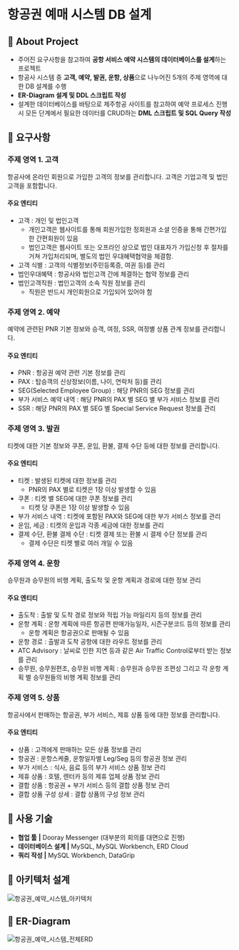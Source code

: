 # 항공권 예매 시스템 DB 설계

## 🔹 About Project

- 주어진 요구사항을 참고하여 **공항 서비스 예약 시스템의 데이터베이스를 설계**하는 프로젝트
- 항공사 시스템 중 **고객, 예약, 발권, 운항, 상품**으로 나누어진 5개의 주제 영역에 대한 DB 설계를 수행
- **ER-Diagram 설계 및 DDL 스크립트 작성**
- 설계한 데이터베이스를 바탕으로 제주항공 사이트를 참고하여 예약 프로세스 진행 시 모든 단계에서 필요한 데이터를 CRUD하는 **DML 스크립트 및 SQL Query 작성**


## 🔹 요구사항

### 주제 영역 1. 고객
항공사에 온라인 회원으로 가입한 고객의 정보를 관리합니다. 고객은 기업고객 및 법인고객을 포함합니다.
#### 주요 엔티티
- 고객 : 개인 및 법인고객
  - 개인고객은 웹사이트를 통해 회원가입한 정회원과 소셜 인증을 통해 간편가입한 간편회원이 있음
  - 법인고객은 웹사이트 또는 오프라인 상으로 법인 대표자가 가입신청 후 절차를 거쳐 가입처리되며, 별도의 법인 우대혜택협약을 체결함.
- 고객 식별 : 고객의 식별정보(주민등록증, 여권 등)를 관리
- 법인우대혜택 : 항공사와 법인고객 간에 체결하는 협약 정보를 관리
- 법인고객직원 : 법인고객의 소속 직원 정보를 관리
  - 직원은 반드시 개인회원으로 가입되어 있어야 함
 
### 주제 영역 2. 예약
예약에 관련된 PNR 기본 정보와 승객, 여정, SSR, 여정별 상품 관계 정보를 관리합니다.
#### 주요 엔티티
- PNR : 항공권 예약 관련 기본 정보를 관리
- PAX : 탑승객의 신상정보(이름, 나이, 연락처 등)를 관리
- SEG(Selected Employee Group) : 해당 PNR의 SEG 정보를 관리
- 부가 서비스 예약 내역 : 해당 PNR의 PAX 별 SEG 별 부가 서비스 정보를 관리
- SSR : 해당 PNR의 PAX 별 SEG 별 Special Service Request 정보를 관리

### 주제 영역 3. 발권
티켓에 대한 기본 정보와 쿠폰, 운임, 환불, 결제 수단 등에 대한 정보를 관리합니다.
#### 주요 엔티티
- 티켓 : 발생된 티켓에 대한 정보를 관리
  - PNR의 PAX 별로 티켓은 1장 이상 발생할 수 있음
- 쿠폰 : 티켓 별 SEG에 대한 쿠폰 정보를 관리
  - 티켓 당 쿠폰은 1장 이상 발생할 수 있음
- 부가 서비스 내역 : 티켓에 포함된 PAX와 SEG에 대한 부가 서비스 정보를 관리
- 운임, 세금 : 티켓의 운입과 각종 세금에 대한 정보를 관리
- 결제 수단, 환불 결제 수단 : 티켓 결제 또는 환불 시 결제 수단 정보를 관리
  - 결제 수단은 티켓 별로 여러 개일 수 있음
 
### 주제 영역 4. 운항
승무원과 승무원의 비행 계획, 출도착 및 운항 계획과 경로에 대한 정보 관리
#### 주요 엔티티
- 출도착 : 출발 및 도착 경로 정보와 적립 가능 마일리지 등의 정보를 관리
- 운항 계획 : 운항 계획에 따른 항공편 판매가능일자, 시즌구분코드 등의 정보를 관리
  - 운항 계획은 항공권으로 판매될 수 있음
- 운항 경로 : 출발과 도착 공항에 대한 라우트 정보를 관리
- ATC Advisory : 날씨로 인한 지연 등과 같은 Air Traffic Control로부터 받는 정보를 관리
- 승무원, 승무원편조, 승무원 비행 계획 : 승무원과 승무원 조편성 그리고 각 운항 계획 별 승무원들의 비행 계획 정보를 관리

### 주제 영역 5. 상품
항공사에서 판매하는 항공권, 부가 서비스, 제휴 상품 등에 대한 정보를 관리합니다.
#### 주요 엔티티
- 상품 : 고객에게 판매하는 모든 상품 정보를 관리
- 항공권 : 운항스케줄, 운항일자별 Leg/Seg 등의 항공권 정보 관리
- 부가 서비스 : 식사, 음료 등의 부가 서비스 상품 정보 관리
- 제휴 상품 : 호텔, 렌터카 등의 제휴 업체 상품 정보 관리
- 결합 상품 : 항공권  + 부가 서비스 등의 결합 상품 정보 관리
- 결합 상품 구성 상세 : 결합 상품의 구성 정보 관리


## 🔹 사용 기술

- **협업 툴** **|** Dooray Messenger (대부분의 회의를 대면으로 진행)
- **데이터베이스 설계 |** MySQL, MySQL Workbench, ERD Cloud
- **쿼리 작성 |** MySQL Workbench, DataGrip


## 🔹 아키텍처 설계

![항공권_예약_시스템_아키텍처](https://github.com/ghsyn/Airline-Reservation-System-Database-Modeling/assets/94375740/c0f8040d-8ba6-4bd3-8316-c163f86d650e)


## 🔹 ER-Diagram

![항공권_예약_시스템_전체ERD](https://github.com/ghsyn/Airline-Reservation-System-Database-Modeling/assets/94375740/f27995fa-8e17-4549-a338-aa3157bad17e)
